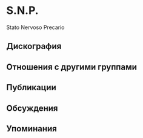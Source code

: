 # S.N.P.

Stato Nervoso Precario

## Дискография


## Отношения с другими группами


## Публикации


## Обсуждения


## Упоминания

